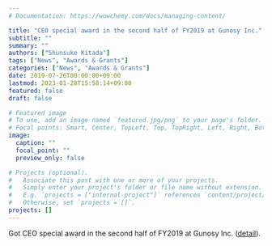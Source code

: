 ```yaml
---
# Documentation: https://wowchemy.com/docs/managing-content/

title: "CEO special award in the second half of FY2019 at Gunosy Inc."
subtitle: ""
summary: ""
authors: ["Shunsuke Kitada"]
tags: ["News", "Awards & Grants"]
categories: ["News", "Awards & Grants"]
date: 2019-07-26T00:00:00+09:00
lastmod: 2023-01-28T15:58:14+09:00
featured: false
draft: false

# Featured image
# To use, add an image named `featured.jpg/png` to your page's folder.
# Focal points: Smart, Center, TopLeft, Top, TopRight, Left, Right, BottomLeft, Bottom, BottomRight.
image:
  caption: ""
  focal_point: ""
  preview_only: false

# Projects (optional).
#   Associate this post with one or more of your projects.
#   Simply enter your project's folder or file name without extension.
#   E.g. `projects = ["internal-project"]` references `content/project/deep-learning/index.md`.
#   Otherwise, set `projects = []`.
projects: []
---
```


Got CEO special award in the second half of FY2019 at Gunosy Inc. ([detail](https://gunosiru.gunosy.co.jp/entry/party-7th-secondhalf)).
